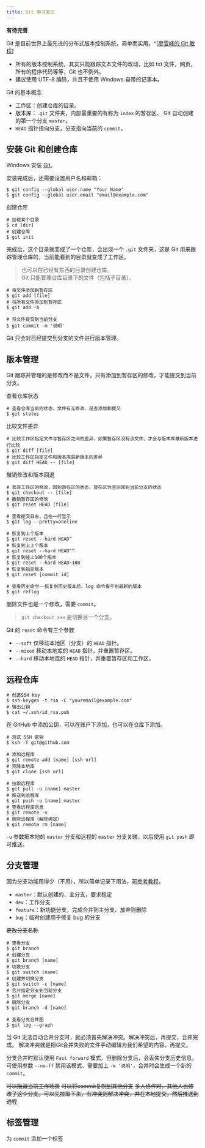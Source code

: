 ```yaml
---
title: Git 学习笔记
---
```


**有待完善**

Git 是目前世界上最先进的分布式版本控制系统，简单而实用。^[[廖雪峰的 Git 教程](https://www.liaoxuefeng.com/wiki/896043488029600)]

- 所有的版本控制系统，其实只能跟踪文本文件的改动，比如 txt 文件，网页，所有的程序代码等等，Git 也不例外。
- 建议使用 UTF-8 编码，并且不使用 Windows 自带的记事本。

Git 的基本概念

- 工作区：创建仓库的目录。
- 版本库：`.git` 文件夹，内部最重要的有称为 `index` 的暂存区、 Git 自动创建的第一个分支 `master`。
- `HEAD` 指针指向分支，分支指向当前的 `commit`。

## 安装 Git 和创建仓库

Windows 安装 [Git](https://git-scm.com/download/win)。

安装完成后，还需要设置用户名和邮箱：

```
$ git config --global user.name "Your Name"
$ git config --global user.email "email@example.com"
```

创建仓库

```
# 加载某个目录
$ cd [dir]
# 创建仓库
$ git init
```

完成后，这个目录就变成了一个仓库，会出现一个 `.git` 文件夹，这是 Git 用来跟踪管理仓库的，当前能看到的目录就变成了工作区。

> 也可以在已经有东西的目录创建仓库。  
Git 只能管理仓库目录下的文件（包括子目录）。

```
# 将文件添加到暂存区
$ git add [file]
# 将所有文件添加到暂存区
$ git add -A

# 将文件提交到当前分支
$ git commit -m '说明'
```

Git 只会对已经提交到分支的文件进行版本管理。

## 版本管理

Git 跟踪并管理的是修改而不是文件，只有添加到暂存区的修改，才能提交到当前分支。

查看仓库状态

```
# 查看仓库当前的状态，文件有无修改、是否添加和提交
$ git status
```

比较文件差异

```
# 比较工作区指定文件与暂存区之间的差异，如果暂存区没有该文件、才会与版本库最新版本进行比较
$ git diff [file]
# 比较工作区指定文件和版本库最新版本的差异
$ git diff HEAD -- [file]
```

撤销修改和版本回退

```
# 丢弃工作区的修改，回到暂存区的状态，暂存区为空则回到当前分支的状态
$ git checkout -- [file]
# 撤销暂存区的修改
$ git reset HEAD [file]

# 查看提交日志，且在一行显示
$ git log --pretty=oneline

# 恢复到上个版本
$ git reset --hard HEAD^
# 恢复到上上个版本
$ git reset --hard HEAD^^
# 恢复到往上100个版本
$ git reset --hard HEAD~100
# 恢复到指定版本
$ git reset [commit id]

# 查看历史命令——恢复到历史版本后，log 命令看不到最新的版本
$ git reflog
```

删除文件也是一个修改，需要 `commit`。

> `git checkout xxx` 是切换另一个分支。

Git 的 `reset` 命令有三个参数
- `--soft` 仅移动本地区（分支）的 `HEAD` 指针。
- `--mixed` 移动本地库的 `HEAD` 指针，并重置暂存区。
- `--hard` 移动本地库的 `HEAD` 指针，并重置暂存区和工作区。

## 远程仓库

```
# 创造SSH Key
$ ssh-keygen -t rsa -C "youremail@example.com"
# 输出公钥
$ cat ~/.ssh/id_rsa.pub
```

在 GitHub 中添加公钥，可以在账户下添加，也可以在仓库下添加。

```
# 测试 SSH 密钥
$ ssh -T git@github.com
```

```
# 添加远程库
$ git remote add [name] [ssh url]
# 克隆本地库
$ git clone [ssh url]

# 拉取远程库
$ git pull -u [name] master
# 推送到远程库
$ git push -u [name] master
# 查看远程库信息
$ git remote -v
# 删除远程库（解除绑定）
$ git remote rm [name]

```

`-u` 参数把本地的 `master` 分支和远程的 `master` 分支关联，以后使用 `git push` 即可推送。

## 分支管理

因为分支功能用得少（不用），所以简单记录下用法，[可参考教程](https://www.liaoxuefeng.com/wiki/896043488029600/900003767775424)。

- `master`：默认创建的、主分支，要求稳定
- `dev`：工作分支
- `feature`：新功能分支，完成合并到主分支、放弃则删除
- `bug`：临时创建用于修复 bug 的分支


~~更改分支名称~~

```
# 查看分支
$ git branch
# 创建分支
$ git branch [name]
# 切换分支
$ git switch [name]
# 创建并切换分支
$ git switch -c [name]
# 合并指定分支到当前分支
$ git merge [name]
# 删除分支
$ git branch -d [name]

# 查看分支合并图
$ git log --graph
```

当 Git 无法自动合并分支时，就必须首先解决冲突。解决冲突后，再提交，合并完成。
解决冲突就是把Git合并失败的文件手动编辑为我们希望的内容，再提交。


分支合并时默认使用 `Fast forward` 模式，但删除分支后，会丢失分支历史信息。
可使用参数 `--no-ff` 禁用该模式、需要加上 `-m '说明'`，合并时会生成一个新的 `commit`。

~~可以隐藏当前工作场景~~
~~可以将commit复制到其他分支~~
~~多人协作时，其他人也修改了这个分支。可以先拉取下来，有冲突则解决冲突，并在本地提交，然后推送到远程~~

## 标签管理

为 `commit` 添加一个标签
